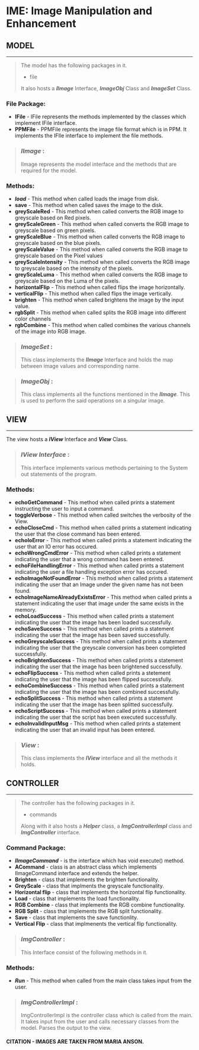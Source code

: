 # IME: Image Manipulation and Enhancement

## MODEL

---

> The model has the following packages in it.
> * file
>
> It also hosts a ***IImage*** Interface, ***ImageObj*** Class and ***ImageSet*** Class.

### File Package:
* **IFile** - IFile represents the methods implemented by the classes which implement IFile interface.
* **PPMFile** - PPMFile represents the image file format which is in PPM. It implements the IFIle interface to implement the file methods.

>### *IImage* :
> IImage represents the model interface and the methods that are required for the model.

### Methods:
* ***load*** - This method when called loads the image from disk.
* **save** - This method when called saves the image to the disk.
* **greyScaleRed** - This method when called converts the RGB image to greyscale based on Red pixels.
* **greyScaleGreen** - This method when called converts the RGB image to greyscale based on green pixels.
* **greyScaleBlue** - This method when called converts the RGB image to greyscale based on the blue pixels.
* **greyScaleValue** - This method when called converts the RGB image to greyscale based on the Pixel values
* **greyScaleIntensity** - This method when called converts the RGB image to greyscale based on the intensity of the pixels.
* **greyScaleLuma** - This method when called converts the RGB image to greyscale based on the Luma of the pixels.
* **horizontalFlip** - This method when called flips the image horizontally.
* **verticalFlip** - This method when called flips the image vertically.
* **brighten** - This method when called brightens the image by the input value.
* **rgbSplit** - This method when called splits the RGB image into different color channels
* **rgbCombine** - This method when called combines the various channels of the image into RGB image.

> ### *ImageSet* :
> This class implements the ***IImage*** Interface and holds the map between image values and corresponding name.

> ### *ImageObj* :
> This class implements all the functions mentioned in the ***IImage***. This is used to perform the said operations on a singular image.




## VIEW

---

The view hosts a ***IView*** Interface and ***View*** Class.

> ### *IView Interface* : 
> This interface implements various methods pertaining to the System out statements of the program.

### Methods:
* **echoGetCommand** - This method when called prints a statement instructing the user to input a command.
* **toggleVerbose** - This method when called switches the verbosity of the View.
* **echoCloseCmd** - This method when called prints a statement indicating the user that the close command has been entered.
* **echoIoError** - This method when called prints a statement indicating the user that an IO error has occured.
* **echoWrongCmdError** - This method when called prints a statement indicating the user that a wrong command has been entered.
* **echoFileHandlingError** - This method when called prints a statement indicating the user a file handling exception error has occured.
* **echoImageNotFoundError** - This method when called prints a statement indicating the user that an Image under the given name has not been found.
* **echoImageNameAlreadyExistsError** - This method when called prints a statement indicating the user that image under the same exists in the memory.
* **echoLoadSuccess** - This method when called prints a statement indicating the user that the image has been loaded successfully.
* **echoSaveSuccess** - This method when called prints a statement indicating the user that the image has been saved successfully.
* **echoGreyscaleSuccess** - This method when called prints a statement indicating the user that the greyscale conversion has been completed successfully.
* **echoBrightenSuccess** - This method when called prints a statement indicating the user that the image has been brightened successfully.
* **echoFlipSuccess** - This method when called prints a stetement indicating the user that the image has been flipped successfully.
* **echoCombineSuccess** - This method when called prints a statement indicating the user that the image has been combined successfully.
* **echoSplitSuccess** - This method when called prints a statement indicating the user that the image has been splitted successfully.
* **echoScriptSuccess** - This method when called prints a statement indicating the user that the script has been executed successfully.
* **echoInvalidInputMsg** - This method when called prints a statement indicating the user that an invalid input has been entered.

> ### *View* :
> This class implements the ***IView*** interface and all the methods it holds.

## CONTROLLER
---
> The controller has the following packages in it.
> * commands 
>
> Along with it also hosts a ***Helper*** class, a ***ImgControllerImpl*** class and ***ImgController*** interface.

### Command Package:

* ***IImageCommand*** -  is the interface which has  void execute() method.
* **ACommand** - class is an abstract class which implements IImageCommand interface and extends the helper.
* **Brighten** - class that implements the brighten functionality.
* **GreyScale** - class that implments the greyscale functionality.
* **Horizontal flip** -  class that implements the horizontal flip functionality.
* **Load** - class that implements the load functionality.
* **RGB Combine** - class that implements the RGB combine functionality.
* **RGB Split** - class that implements the RGB split functionality.
* **Save** - class that implements the save functionlity.
* **Vertical Flip** - class that implmenents the vertical flip functionality.

>### *ImgController* : 
> This Interface consist of the following methods in it.

### Methods:
* ***Run*** - This method when called from the main class takes input from the user.

>### *ImgControllerImpl* :
> ImgControllerImpl is the controller class which is called from the main. It takes input from the user and calls necessary classes from the model. Parses the output to the view.


#### CITATION - IMAGES ARE TAKEN FROM MARIA ANSON.